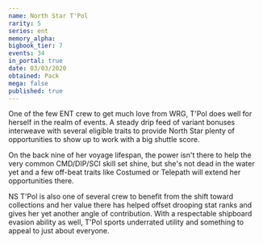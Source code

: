```yaml
---
name: North Star T'Pol
rarity: 5
series: ent
memory_alpha:
bigbook_tier: 7
events: 34
in_portal: true
date: 03/03/2020
obtained: Pack
mega: false
published: true
---
```


One of the few ENT crew to get much love from WRG, T'Pol does well for herself in the realm of events. A steady drip feed of variant bonuses interweave with several eligible traits to provide North Star plenty of opportunities to show up to work with a big shuttle score.

On the back nine of her voyage lifespan, the power isn't there to help the very common CMD/DIP/SCI skill set shine, but she's not dead in the water yet and a few off-beat traits like Costumed or Telepath will extend her opportunities there.

NS T'Pol is also one of several crew to benefit from the shift toward collections and her value there has helped offset drooping stat ranks and gives her yet another angle of contribution. With a respectable shipboard evasion ability as well, T'Pol sports underrated utility and something to appeal to just about everyone.
